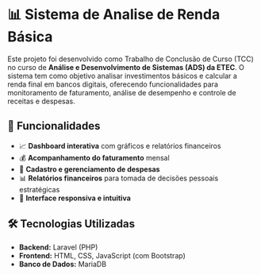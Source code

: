 # 📊 Sistema de Analise de Renda Básica

Este projeto foi desenvolvido como Trabalho de Conclusão de Curso (TCC) no curso de **Análise e Desenvolvimento de Sistemas (ADS) da ETEC**. O sistema tem como objetivo analisar investimentos básicos e calcular a renda final em bancos digitais, oferecendo funcionalidades para monitoramento de faturamento, análise de desempenho e controle de receitas e despesas.

## 🚀 Funcionalidades
- 📈 **Dashboard interativa** com gráficos e relatórios financeiros  
- 💰 **Acompanhamento do faturamento** mensal  
- 📝 **Cadastro e gerenciamento de despesas**  
- 📊 **Relatórios financeiros** para tomada de decisões pessoais estratégicas  
- 📱 **Interface responsiva e intuitiva**  

## 🛠️ Tecnologias Utilizadas
- **Backend:** Laravel (PHP)  
- **Frontend:** HTML, CSS, JavaScript (com Bootstrap)  
- **Banco de Dados:** MariaDB  
